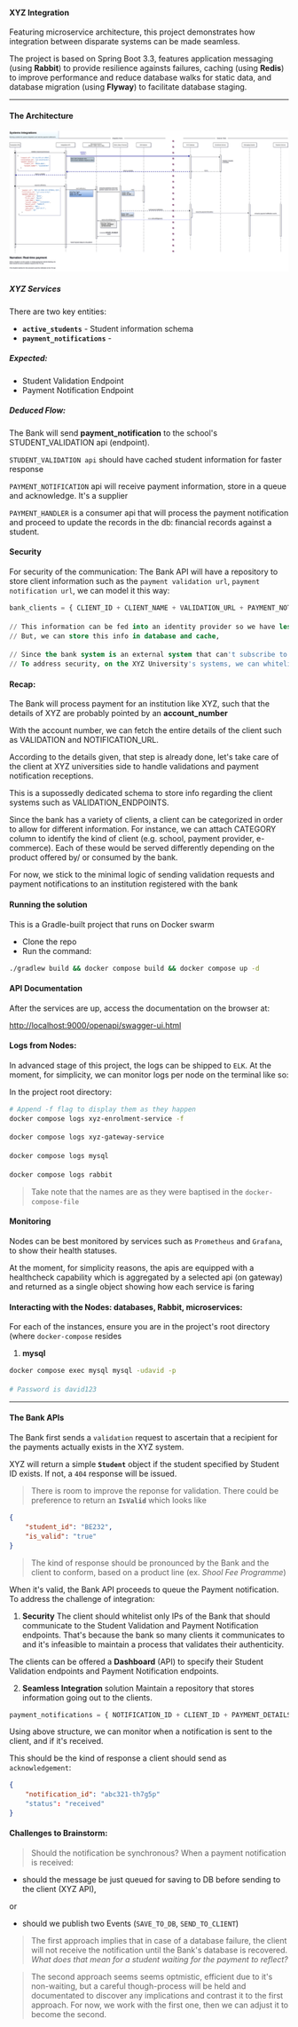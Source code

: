 #### XYZ Integration

Featuring microservice architecture, this project demonstrates how integration between disparate systems can be made seamless. 

The project is based on Spring Boot 3.3, features application messaging (using __Rabbit__) to provide resilience againsts failures, caching (using __Redis__) 
to improve performance and reduce database walks for static data, and database migration (using __Flyway__) to facilitate database staging.

___

#### The Architecture
![View Architecture Design](./doc/Structure_flow.drawio.svg)


##### XYZ Services

There are two key entities:
* __`active_students`__ - Student information schema
* __`payment_notifications`__ - 


##### Expected:
* Student Validation Endpoint
* Payment Notification Endpoint

##### Deduced Flow:
The Bank will send __payment_notification__ to the school's STUDENT_VALIDATION api (endpoint).

`STUDENT_VALIDATION api` should have cached student information for faster response


`PAYMENT_NOTIFICATION` api will receive payment information, store in a queue and acknowledge. It's a supplier

`PAYMENT_HANDLER` is a consumer api that will process the payment notification and proceed to update the records in the db: financial records against a student.


#### Security
For security of the communication:
The Bank API will have a repository to store client information such as the `payment validation url`, `payment notification url`, we can model it this way:

```sql
bank_clients = { CLIENT_ID + CLIENT_NAME + VALIDATION_URL + PAYMENT_NOTIFICATION_URL }

// This information can be fed into an identity provider so we have less burden of maintaining the clients.
// But, we can store this info in database and cache,

// Since the bank system is an external system that can't subscribe to the XYZ's apis, we enhance security of the enpoints with the following approach:
// To address security, on the XYZ University's systems, we can whitelist which IPs (the bank IP/ hostname) to allow for the payment validation and notifications
```

#### Recap:

The Bank will process payment for an institution like XYZ, such that the details of XYZ are probably pointed by an __account_number__ 

With the account number, we can fetch the entire details of the client such as VALIDATION and NOTIFICATION_URL.

According to the details given, that step is already done, let's take care of the client at XYZ universities side to handle validations and payment notification receptions.

This is a supossedly dedicated schema to store info regarding the client systems such as VALIDATION_ENDPOINTS.

Since the bank has a variety of clients, a client can be categorized in order to allow for different information. For instance, we can attach CATEGORY 
column to identify the kind of client (e.g. school, payment provider, e-commerce). Each of these would be served differently depending on the product offered by/ 
or consumed by the bank.

For now, we stick to the minimal logic of sending validation requests and payment notifications to an institution registered with the bank


#### Running the solution
This is a Gradle-built project that runs on Docker swarm

* Clone the repo
* Run the command:
```sh
./gradlew build && docker compose build && docker compose up -d
```


#### API Documentation
After the services are up, access the documentation on the browser at:

[http://localhost:9000/openapi/swagger-ui.html](http://localhost:9000/openapi/swagger-ui.html)

#### Logs from Nodes:
In advanced stage of this project, the logs can be shipped to `ELK`. At the moment, for simplicity, we can monitor logs per node on the terminal like so:

In the project root directory:
```sh
# Append -f flag to display them as they happen 
docker compose logs xyz-enrolment-service -f

docker compose logs xyz-gateway-service

docker compose logs mysql

docker compose logs rabbit
```
> Take note that the names are as they were baptised in the `docker-compose-file`


#### Monitoring
Nodes can be best monitored by services such as ``Prometheus`` and ``Grafana``, to show their health statuses.

At the moment, for simplicity reasons, the apis are equipped with a healthcheck capability 
which is aggregated by a selected api (on gateway) and returned as a single object showing how each service is faring

#### Interacting with the Nodes: databases, Rabbit, microservices:

For each of the instances, ensure you are in the project's root directory (where ```docker-compose``` resides


1. __mysql__
```sh
docker compose exec mysql mysql -udavid -p

# Password is david123
```  


___

#### The Bank APIs
The Bank first sends a ```validation``` request to ascertain that a recipient for the payments actually exists in the XYZ system.

XYZ will return a simple __```Student```__ object if the student specified by Student ID exists. If not, a ```404``` response will be issued.

> There is room to improve the reponse for validation. There could be preference to return an __```IsValid```__ which looks like
```json
{
	"student_id": "BE232",
	"is_valid": "true"
}
```
> The kind of response should be pronounced by the Bank and the client to conform, based on a product line (ex. _Shool Fee Programme_)


When it's valid, the Bank API proceeds to queue the Payment notification. To address the challenge of integration:
1. __Security__
The client should whitelist only IPs of the Bank that should communicate to the Student Validation and Payment Notification endpoints. 
That's because the bank so many clients it communicates to and it's infeasible to maintain a process that validates their authenticity.

The clients can be offered a __Dashboard__ (API) to specify their Student Validation endpoints and Payment Notification endpoints.

2. __Seamless Integration__ solution
Maintain a repository that stores information going out to the clients.
> 
```sql
payment_notifications = { NOTIFICATION_ID + CLIENT_ID + PAYMENT_DETAILS + QUEUED_AT + IS_SENT + SENT_AT + IS_ACKNOWLEDGED + ACKNOWLEDGEMENT_RESPONSE + SEND_COUNT + COMMENT_LOG }
```

Using above structure, we can monitor when a notification is sent to the client, and if it's received. 

This should be the kind of response a client should send as `acknowledgement`:
```json
{
	"notification_id": "abc321-th7g5p"
	"status": "received"
}
```


#### Challenges to Brainstorm:
> Should the notification be synchronous? 
When a payment notification is received: 

* should the message be just queued for saving to DB before sending to the client (XYZ API),
 
or 

* should we publish two Events (```SAVE_TO_DB```, ```SEND_TO_CLIENT```)

> The first approach implies that in case of a database failure, the client will not receive the notification until the Bank's database is recovered. 
_What does that mean for a student waiting for the payment to reflect?_

> The second approach seems seems optmistic, efficient due to it's non-waiting, but a careful though-process will be held and documentated to discover any implications 
and contrast it to the first approach. For now, we work with the first one, then we can adjust it to become the second. 

  



